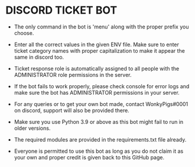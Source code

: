 # DISCORD TICKET BOT

- The only command in the bot is 'menu' along with the proper prefix you choose.

- Enter all the correct values in the given ENV file. Make sure to enter ticket category names with proper capitalization to make it appear the same in discord too.

- Ticket response role is automatically assigned to all people with the ADMINISTRATOR role permissions in the server.

- If the bot fails to work properly, please check console for error logs and make sure the bot has ADMINISTRATOR permissions in your server.

- For any queries or to get your own bot made, contact WonkyPigs#0001 on discord, support will also be provided there.

- Make sure you use Python 3.9 or above as this bot might fail to run in older versions.

- The required modules are provided in the requirements.txt file already.

- Everyone is permitted to use this bot as long as you do not claim it as your own and proper credit is given back to this GitHub page.

